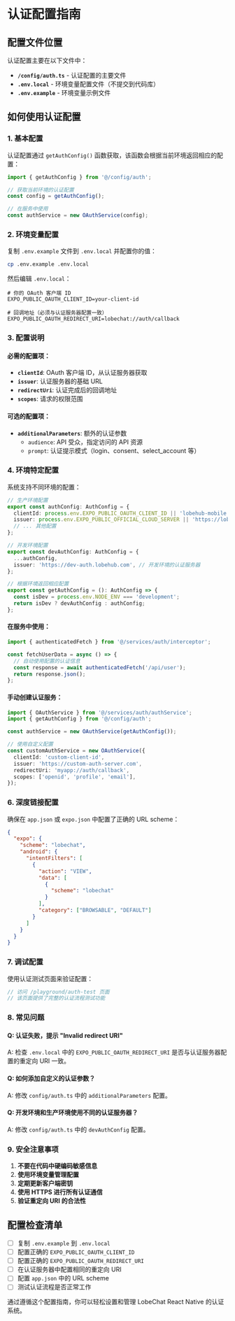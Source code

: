 # 认证配置指南

## 配置文件位置

认证配置主要在以下文件中：

- **`/config/auth.ts`** - 认证配置的主要文件
- **`.env.local`** - 环境变量配置文件（不提交到代码库）
- **`.env.example`** - 环境变量示例文件

## 如何使用认证配置

### 1. 基本配置

认证配置通过 `getAuthConfig()` 函数获取，该函数会根据当前环境返回相应的配置：

```typescript
import { getAuthConfig } from '@/config/auth';

// 获取当前环境的认证配置
const config = getAuthConfig();

// 在服务中使用
const authService = new OAuthService(config);
```

### 2. 环境变量配置

复制 `.env.example` 文件到 `.env.local` 并配置你的值：

```bash
cp .env.example .env.local
```

然后编辑 `.env.local`：

```env
# 你的 OAuth 客户端 ID
EXPO_PUBLIC_OAUTH_CLIENT_ID=your-client-id

# 回调地址（必须与认证服务器配置一致）
EXPO_PUBLIC_OAUTH_REDIRECT_URI=lobechat://auth/callback
```

### 3. 配置说明

#### 必需的配置项：

- **`clientId`**: OAuth 客户端 ID，从认证服务器获取
- **`issuer`**: 认证服务器的基础 URL
- **`redirectUri`**: 认证完成后的回调地址
- **`scopes`**: 请求的权限范围

#### 可选的配置项：

- **`additionalParameters`**: 额外的认证参数
  - `audience`: API 受众，指定访问的 API 资源
  - `prompt`: 认证提示模式（login、consent、select_account 等）

### 4. 环境特定配置

系统支持不同环境的配置：

```typescript
// 生产环境配置
export const authConfig: AuthConfig = {
  clientId: process.env.EXPO_PUBLIC_OAUTH_CLIENT_ID || 'lobehub-mobile',
  issuer: process.env.EXPO_PUBLIC_OFFICIAL_CLOUD_SERVER || 'https://lobechat.com',
  // ... 其他配置
};

// 开发环境配置
export const devAuthConfig: AuthConfig = {
  ...authConfig,
  issuer: 'https://dev-auth.lobehub.com', // 开发环境的认证服务器
};

// 根据环境返回相应配置
export const getAuthConfig = (): AuthConfig => {
  const isDev = process.env.NODE_ENV === 'development';
  return isDev ? devAuthConfig : authConfig;
};
```

#### 在服务中使用：

```typescript
import { authenticatedFetch } from '@/services/auth/interceptor';

const fetchUserData = async () => {
  // 自动使用配置的认证信息
  const response = await authenticatedFetch('/api/user');
  return response.json();
};
```

#### 手动创建认证服务：

```typescript
import { OAuthService } from '@/services/auth/authService';
import { getAuthConfig } from '@/config/auth';

const authService = new OAuthService(getAuthConfig());

// 使用自定义配置
const customAuthService = new OAuthService({
  clientId: 'custom-client-id',
  issuer: 'https://custom-auth-server.com',
  redirectUri: 'myapp://auth/callback',
  scopes: ['openid', 'profile', 'email'],
});
```

### 6. 深度链接配置

确保在 `app.json` 或 `expo.json` 中配置了正确的 URL scheme：

```json
{
  "expo": {
    "scheme": "lobechat",
    "android": {
      "intentFilters": [
        {
          "action": "VIEW",
          "data": [
            {
              "scheme": "lobechat"
            }
          ],
          "category": ["BROWSABLE", "DEFAULT"]
        }
      ]
    }
  }
}
```

### 7. 调试配置

使用认证测试页面来验证配置：

```typescript
// 访问 /playground/auth-test 页面
// 该页面提供了完整的认证流程测试功能
```

### 8. 常见问题

#### Q: 认证失败，提示 "Invalid redirect URI"

A: 检查 `.env.local` 中的 `EXPO_PUBLIC_OAUTH_REDIRECT_URI` 是否与认证服务器配置的重定向 URI 一致。

#### Q: 如何添加自定义的认证参数？

A: 修改 `config/auth.ts` 中的 `additionalParameters` 配置。

#### Q: 开发环境和生产环境使用不同的认证服务器？

A: 修改 `config/auth.ts` 中的 `devAuthConfig` 配置。

### 9. 安全注意事项

1. **不要在代码中硬编码敏感信息**
2. **使用环境变量管理配置**
3. **定期更新客户端密钥**
4. **使用 HTTPS 进行所有认证通信**
5. **验证重定向 URI 的合法性**

## 配置检查清单

- [ ] 复制 `.env.example` 到 `.env.local`
- [ ] 配置正确的 `EXPO_PUBLIC_OAUTH_CLIENT_ID`
- [ ] 配置正确的 `EXPO_PUBLIC_OAUTH_REDIRECT_URI`
- [ ] 在认证服务器中配置相同的重定向 URI
- [ ] 配置 `app.json` 中的 URL scheme
- [ ] 测试认证流程是否正常工作

通过遵循这个配置指南，你可以轻松设置和管理 LobeChat React Native 的认证系统。
